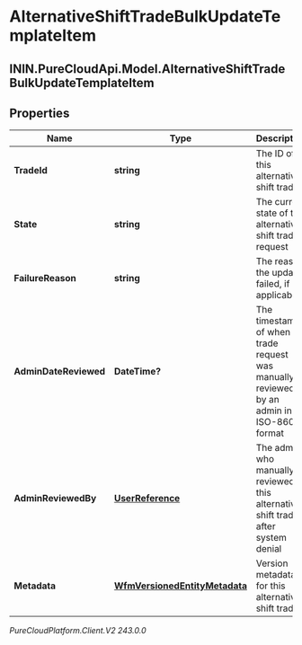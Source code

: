 # AlternativeShiftTradeBulkUpdateTemplateItem

## ININ.PureCloudApi.Model.AlternativeShiftTradeBulkUpdateTemplateItem

## Properties

|Name | Type | Description | Notes|
|------------ | ------------- | ------------- | -------------|
| **TradeId** | **string** | The ID of this alternative shift trade | |
| **State** | **string** | The current state of this alternative shift trade request | |
| **FailureReason** | **string** | The reason the update failed, if applicable | [optional] |
| **AdminDateReviewed** | **DateTime?** | The timestamp of when the trade request was manually reviewed by an admin in ISO-8601 format | [optional] |
| **AdminReviewedBy** | [**UserReference**](UserReference) | The admin who manually reviewed this alternative shift trade after system denial | [optional] |
| **Metadata** | [**WfmVersionedEntityMetadata**](WfmVersionedEntityMetadata) | Version metadata for this alternative shift trade | |



_PureCloudPlatform.Client.V2 243.0.0_
